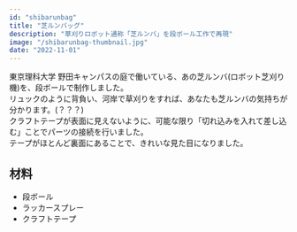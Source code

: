```yaml
---
id: "shibarunbag"
title: "芝ルンバッグ"
description: "草刈りロボット通称「芝ルンバ」を段ボール工作で再現"
image: "/shibarunbag-thumbnail.jpg"
date: "2022-11-01"
---
```


東京理科大学 野田キャンパスの庭で働いている、あの芝ルンバ(ロボット芝刈り機)を、段ボールで制作しました。  
リュックのように背負い、河岸で草刈りをすれば、あなたも芝ルンバの気持ちが分かります。(？？？)  
クラフトテープが表面に見えないように、可能な限り「切れ込みを入れて差し込む」ことでパーツの接続を行いました。  
テープがほとんど裏面にあることで、きれいな見た目になりました。

## 材料
- 段ボール
- ラッカースプレー
- クラフトテープ